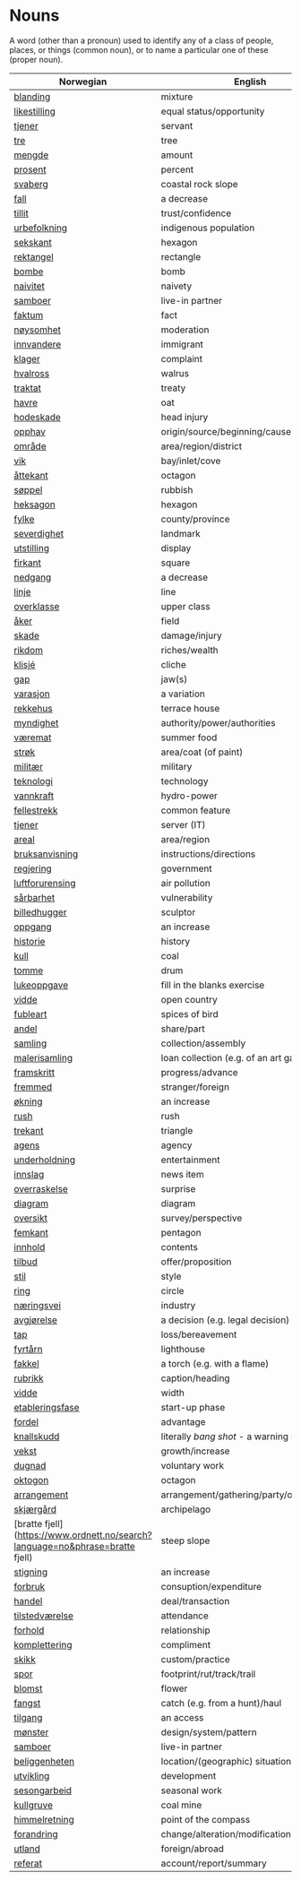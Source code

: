 # Nouns

A word (other than a pronoun) used to identify any of a class of people, places, or things (common noun), or to name a particular one of these (proper noun).

| Norwegian | English | Gender |
| --- | --- | --- |
| [blanding](https://www.ordnett.no/search?language=no&phrase=blanding) | mixture | m |
| [likestilling](https://www.ordnett.no/search?language=no&phrase=likestilling) | equal status/opportunity | m |
| [tjener](https://www.ordnett.no/search?language=no&phrase=tjener) | servant | m |
| [tre](https://www.ordnett.no/search?language=no&phrase=tre) | tree | i |
| [mengde](https://www.ordnett.no/search?language=no&phrase=mengde) | amount | m |
| [prosent](https://www.ordnett.no/search?language=no&phrase=prosent) | percent | m |
| [svaberg](https://www.ordnett.no/search?language=no&phrase=svaberg) | coastal rock slope | i |
| [fall](https://www.ordnett.no/search?language=no&phrase=fall) | a decrease | i |
| [tillit](https://www.ordnett.no/search?language=no&phrase=tillit) | trust/confidence | m |
| [urbefolkning](https://www.ordnett.no/search?language=no&phrase=urbefolkning) | indigenous population | m |
| [sekskant](https://www.ordnett.no/search?language=no&phrase=sekskant) | hexagon | m |
| [rektangel](https://www.ordnett.no/search?language=no&phrase=rektangel) | rectangle | i |
| [bombe](https://www.ordnett.no/search?language=no&phrase=bombe) | bomb | m |
| [naivitet](https://www.ordnett.no/search?language=no&phrase=naivitet) | naivety | m |
| [samboer](https://www.ordnett.no/search?language=no&phrase=samboer) | live-in partner | m |
| [faktum](https://www.ordnett.no/search?language=no&phrase=faktum) | fact | i |
| [nøysomhet](https://www.ordnett.no/search?language=no&phrase=nøysomhet) | moderation | m |
| [innvandere](https://www.ordnett.no/search?language=no&phrase=innvandere) | immigrant | m |
| [klager](https://www.ordnett.no/search?language=no&phrase=klager) | complaint | m |
| [hvalross](https://www.ordnett.no/search?language=no&phrase=hvalross) | walrus | m |
| [traktat](https://www.ordnett.no/search?language=no&phrase=traktat) | treaty | m |
| [havre](https://www.ordnett.no/search?language=no&phrase=havre) | oat | m |
| [hodeskade](https://www.ordnett.no/search?language=no&phrase=hodeskade) | head injury | m |
| [opphav](https://www.ordnett.no/search?language=no&phrase=opphav) | origin/source/beginning/cause | i |
| [område](https://www.ordnett.no/search?language=no&phrase=område) | area/region/district | i |
| [vik](https://www.ordnett.no/search?language=no&phrase=vik) | bay/inlet/cove | m |
| [åttekant](https://www.ordnett.no/search?language=no&phrase=åttekant) | octagon | m |
| [søppel](https://www.ordnett.no/search?language=no&phrase=søppel) | rubbish | i |
| [heksagon](https://www.ordnett.no/search?language=no&phrase=heksagon) | hexagon | m |
| [fylke](https://www.ordnett.no/search?language=no&phrase=fylke) | county/province | i |
| [severdighet](https://www.ordnett.no/search?language=no&phrase=severdighet) | landmark | m |
| [utstilling](https://www.ordnett.no/search?language=no&phrase=utstilling) | display | m |
| [firkant](https://www.ordnett.no/search?language=no&phrase=firkant) | square | m |
| [nedgang](https://www.ordnett.no/search?language=no&phrase=nedgang) | a decrease | m |
| [linje](https://www.ordnett.no/search?language=no&phrase=linje) | line | m |
| [overklasse](https://www.ordnett.no/search?language=no&phrase=overklasse) | upper class | m |
| [åker](https://www.ordnett.no/search?language=no&phrase=åker) | field | m |
| [skade](https://www.ordnett.no/search?language=no&phrase=skade) | damage/injury | m |
| [rikdom](https://www.ordnett.no/search?language=no&phrase=rikdom) | riches/wealth | m |
| [klisjé](https://www.ordnett.no/search?language=no&phrase=klisjé) | cliche | m |
| [gap](https://www.ordnett.no/search?language=no&phrase=gap) | jaw(s) | m |
| [varasjon](https://www.ordnett.no/search?language=no&phrase=varasjon) | a variation | m |
| [rekkehus](https://www.ordnett.no/search?language=no&phrase=rekkehus) | terrace house | i |
| [myndighet](https://www.ordnett.no/search?language=no&phrase=myndighet) | authority/power/authorities | m |
| [væremat](https://www.ordnett.no/search?language=no&phrase=væremat) | summer food | m |
| [strøk](https://www.ordnett.no/search?language=no&phrase=strøk) | area/coat (of paint) | i |
| [militær](https://www.ordnett.no/search?language=no&phrase=militær) | military | m |
| [teknologi](https://www.ordnett.no/search?language=no&phrase=teknologi) | technology | m |
| [vannkraft](https://www.ordnett.no/search?language=no&phrase=vannkraft) | hydro-power | m |
| [fellestrekk](https://www.ordnett.no/search?language=no&phrase=fellestrekk) | common feature | i |
| [tjener](https://www.ordnett.no/search?language=no&phrase=tjener) | server (IT) | m |
| [areal](https://www.ordnett.no/search?language=no&phrase=areal) | area/region | i |
| [bruksanvisning](https://www.ordnett.no/search?language=no&phrase=bruksanvisning) | instructions/directions | m |
| [regjering](https://www.ordnett.no/search?language=no&phrase=regjering) | government | m |
| [luftforurensing](https://www.ordnett.no/search?language=no&phrase=luftforurensing) | air pollution | m |
| [sårbarhet](https://www.ordnett.no/search?language=no&phrase=sårbarhet) | vulnerability | m |
| [billedhugger](https://www.ordnett.no/search?language=no&phrase=billedhugger) | sculptor | m |
| [oppgang](https://www.ordnett.no/search?language=no&phrase=oppgang) | an increase | m |
| [historie](https://www.ordnett.no/search?language=no&phrase=historie) | history | m/f |
| [kull](https://www.ordnett.no/search?language=no&phrase=kull) | coal | i |
| [tomme](https://www.ordnett.no/search?language=no&phrase=tomme) | drum | m |
| [lukeoppgave](https://www.ordnett.no/search?language=no&phrase=lukeoppgave) | fill in the blanks exercise | m |
| [vidde](https://www.ordnett.no/search?language=no&phrase=vidde) | open country | m |
| [fubleart](https://www.ordnett.no/search?language=no&phrase=fubleart) | spices of bird | m/f |
| [andel](https://www.ordnett.no/search?language=no&phrase=andel) | share/part | m |
| [samling](https://www.ordnett.no/search?language=no&phrase=samling) | collection/assembly | m |
| [malerisamling](https://www.ordnett.no/search?language=no&phrase=malerisamling) | loan collection (e.g. of an art gallery) | m |
| [framskritt](https://www.ordnett.no/search?language=no&phrase=framskritt) | progress/advance | i |
| [fremmed](https://www.ordnett.no/search?language=no&phrase=fremmed) | stranger/foreign | m |
| [økning](https://www.ordnett.no/search?language=no&phrase=økning) | an increase | m |
| [rush](https://www.ordnett.no/search?language=no&phrase=rush) | rush | i |
| [trekant](https://www.ordnett.no/search?language=no&phrase=trekant) | triangle | m |
| [agens](https://www.ordnett.no/search?language=no&phrase=agens) | agency | m |
| [underholdning](https://www.ordnett.no/search?language=no&phrase=underholdning) | entertainment | m |
| [innslag](https://www.ordnett.no/search?language=no&phrase=innslag) | news item | i |
| [overraskelse](https://www.ordnett.no/search?language=no&phrase=overraskelse) | surprise | m |
| [diagram](https://www.ordnett.no/search?language=no&phrase=diagram) | diagram | i |
| [oversikt](https://www.ordnett.no/search?language=no&phrase=oversikt) | survey/perspective | m |
| [femkant](https://www.ordnett.no/search?language=no&phrase=femkant) | pentagon | m |
| [innhold](https://www.ordnett.no/search?language=no&phrase=innhold) | contents | i |
| [tilbud](https://www.ordnett.no/search?language=no&phrase=tilbud) | offer/proposition | i |
| [stil](https://www.ordnett.no/search?language=no&phrase=stil) | style | m |
| [ring](https://www.ordnett.no/search?language=no&phrase=ring) | circle | m |
| [næringsvei](https://www.ordnett.no/search?language=no&phrase=næringsvei) | industry | m |
| [avgjørelse](https://www.ordnett.no/search?language=no&phrase=avgjørelse) | a decision (e.g. legal decision) | m |
| [tap](https://www.ordnett.no/search?language=no&phrase=tap) | loss/bereavement | i |
| [fyrtårn](https://www.ordnett.no/search?language=no&phrase=fyrtårn) | lighthouse | i |
| [fakkel](https://www.ordnett.no/search?language=no&phrase=fakkel) | a torch (e.g. with a flame) | m |
| [rubrikk](https://www.ordnett.no/search?language=no&phrase=rubrikk) | caption/heading | m |
| [vidde](https://www.ordnett.no/search?language=no&phrase=vidde) | width | m/f |
| [etableringsfase](https://www.ordnett.no/search?language=no&phrase=etableringsfase) | start-up phase | m |
| [fordel](https://www.ordnett.no/search?language=no&phrase=fordel) | advantage | m |
| [knallskudd](https://www.ordnett.no/search?language=no&phrase=knallskudd) | literally _bang shot_ - a warning shot gun | i |
| [vekst](https://www.ordnett.no/search?language=no&phrase=vekst) | growth/increase | m |
| [dugnad](https://www.ordnett.no/search?language=no&phrase=dugnad) | voluntary work | m |
| [oktogon](https://www.ordnett.no/search?language=no&phrase=oktogon) | octagon | m |
| [arrangement](https://www.ordnett.no/search?language=no&phrase=arrangement) | arrangement/gathering/party/organisation | i |
| [skjærgård](https://www.ordnett.no/search?language=no&phrase=skjærgård) | archipelago | m |
| [bratte fjell](https://www.ordnett.no/search?language=no&phrase=bratte fjell) | steep slope | m |
| [stigning](https://www.ordnett.no/search?language=no&phrase=stigning) | an increase | m |
| [forbruk](https://www.ordnett.no/search?language=no&phrase=forbruk) | consuption/expenditure | i |
| [handel](https://www.ordnett.no/search?language=no&phrase=handel) | deal/transaction | m |
| [tilstedværelse](https://www.ordnett.no/search?language=no&phrase=tilstedværelse) | attendance | i |
| [forhold](https://www.ordnett.no/search?language=no&phrase=forhold) | relationship | i |
| [komplettering](https://www.ordnett.no/search?language=no&phrase=komplettering) | compliment | m |
| [skikk](https://www.ordnett.no/search?language=no&phrase=skikk) | custom/practice | m |
| [spor](https://www.ordnett.no/search?language=no&phrase=spor) | footprint/rut/track/trail | i |
| [blomst](https://www.ordnett.no/search?language=no&phrase=blomst) | flower | m |
| [fangst](https://www.ordnett.no/search?language=no&phrase=fangst) | catch (e.g. from a hunt)/haul | m |
| [tilgang](https://www.ordnett.no/search?language=no&phrase=tilgang) | an access | i |
| [mønster](https://www.ordnett.no/search?language=no&phrase=mønster) | design/system/pattern | i |
| [samboer](https://www.ordnett.no/search?language=no&phrase=samboer) | live-in partner | m |
| [beliggenheten](https://www.ordnett.no/search?language=no&phrase=beliggenheten) | location/(geographic) situation | m/f |
| [utvikling](https://www.ordnett.no/search?language=no&phrase=utvikling) | development | m |
| [sesongarbeid](https://www.ordnett.no/search?language=no&phrase=sesongarbeid) | seasonal work | i |
| [kullgruve](https://www.ordnett.no/search?language=no&phrase=kullgruve) | coal mine | m |
| [himmelretning](https://www.ordnett.no/search?language=no&phrase=himmelretning) | point of the compass | m |
| [forandring](https://www.ordnett.no/search?language=no&phrase=forandring) | change/alteration/modification | m |
| [utland](https://www.ordnett.no/search?language=no&phrase=utland) | foreign/abroad | m |
| [referat](https://www.ordnett.no/search?language=no&phrase=referat) | account/report/summary | i |

